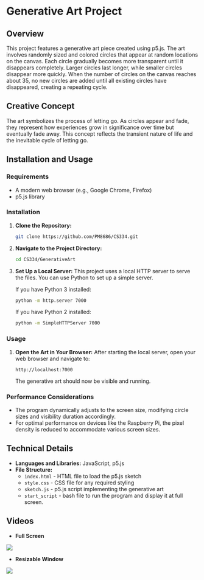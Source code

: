 # Generative Art Project

## Overview
This project features a generative art piece created using p5.js. The art involves randomly sized and colored circles that appear at random locations on the canvas. Each circle gradually becomes more transparent until it disappears completely. Larger circles last longer, while smaller circles disappear more quickly. When the number of circles on the canvas reaches about 35, no new circles are added until all existing circles have disappeared, creating a repeating cycle.

## Creative Concept
The art symbolizes the process of letting go. As circles appear and fade, they represent how experiences grow in significance over time but eventually fade away. This concept reflects the transient nature of life and the inevitable cycle of letting go.

## Installation and Usage

### Requirements
- A modern web browser (e.g., Google Chrome, Firefox)
- p5.js library

### Installation
1. **Clone the Repository:**
   ```bash
   git clone https://github.com/PM8686/CS334.git
   ```
2. **Navigate to the Project Directory:**
   ```bash
   cd CS334/GenerativeArt
   ```
3. **Set Up a Local Server:**
   This project uses a local HTTP server to serve the files. You can use Python to set up a simple server.

   If you have Python 3 installed:
   ```bash
   python -m http.server 7000
   ```
   If you have Python 2 installed:
   ```bash
   python -m SimpleHTTPServer 7000
   ```

### Usage
1. **Open the Art in Your Browser:**
   After starting the local server, open your web browser and navigate to:
   ```
   http://localhost:7000
   ```
   The generative art should now be visible and running.

### Performance Considerations
- The program dynamically adjusts to the screen size, modifying circle sizes and visibility duration accordingly.
- For optimal performance on devices like the Raspberry Pi, the pixel density is reduced to accommodate various screen sizes.

## Technical Details
- **Languages and Libraries:** JavaScript, p5.js
- **File Structure:** 
  - `index.html` - HTML file to load the p5.js sketch
  - `style.css` - CSS file for any required styling
  - `sketch.js` - p5.js script implementing the generative art
  - `start_script` - bash file to run the program and display it at full screen.

## Videos
- **Full Screen**

[![](https://markdown-videos-api.jorgenkh.no/youtube/jlBawYICgnc)](https://youtu.be/jlBawYICgnc)

- **Resizable Window**

[![](https://markdown-videos-api.jorgenkh.no/youtube/3S7aQnbZe1Y)](https://youtu.be/3S7aQnbZe1Y)
